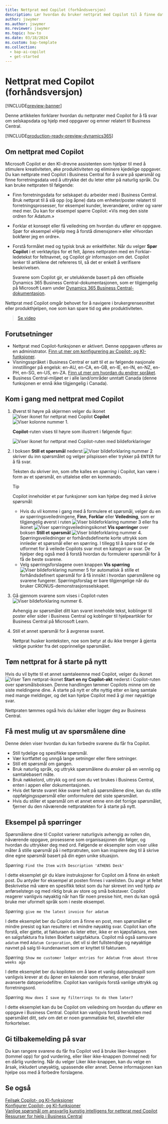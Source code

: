 ```yaml
---
title: Nettprat med Copilot (forhåndsversjon)
description: Lær hvordan du bruker nettprat med Copilot til å finne data og få hjelp i Business Central.
author: jswymer
ms.author: jswymer
ms.reviewer: jswymer
ms.topic: how-to
ms.date: 03/18/2024
ms.custom: bap-template
ms.collection:
  - bap-ai-copilot
  - get-started
---
```


# Nettprat med Copilot (forhåndsversjon)

[!INCLUDE[preview-banner](includes/preview-banner.md)]

Denne artikkelen forklarer hvordan du nettprater med Copilot for å få svar om selskapsdata og hjelp med oppgaver og emner relatert til Business Central.

[!INCLUDE[production-ready-preview-dynamics365](includes/production-ready-preview-dynamics365.md)]

## Om nettprat med Copilot

Microsoft Copilot er den KI-drevne assistenten som hjelper til med å stimulere kreativiteten, øke produktiviteten og eliminere kjedelige oppgaver. Du kan nettprate med Copilot i Business Central for å svare på spørsmål og finne forretningsdata ved å uttrykke det du leter etter på naturlig språk. Du kan bruke nettpraten til følgende:

- Finn forretningsdata for selskapet du arbeider med i Business Central. Bruk nettprat til å slå opp (og åpne) data om enheter/poster relatert til forretningsprosesser, for eksempel kunder, leverandører, ordrer og varer med mer. Du kan for eksempel spørre Copilot: «Vis meg den siste ordren for Adatum.»
- Forklar et konsept eller få veiledning om hvordan du utfører en oppgave. Spør for eksempel «Hjelp meg å forstå dimensjoner» eller «Hvordan bokfører jeg en ordre».
- Forstå formålet med og typisk bruk av enkeltfelter. Når du velger **Spør Copilot** i et verktøytips for et felt, åpnes nettpraten med en Forklar-ledetekst for feltnavnet, og Copilot gir informasjon om det. Copilot lenker til artiklene det refereres til, så det er enkelt å verifisere beskrivelsen.

  Svarene som Copilot gir, er utelukkende basert på den offisielle Dynamics 365 Business Central-dokumentasjonen, som er tilgjengelig på Microsoft Learn under [Dynamics 365 Business Central-dokumentasjon](/dynamics365/business-central/).

Nettprat med Copilot omgår behovet for å navigere i brukergrensesnittet eller produkthjelpen, noe som kan spare tid og øke produktiviteten.
  
> [Se video](https://go.microsoft.com/fwlink/?linkid=2250609)

## Forutsetninger

- Nettprat med Copilot-funksjonen er aktivert. Denne oppgaven utføres av en administrator. [Finn ut mer om konfigurering av Copilot- og KI-funksjoner](enable-ai.md).
- Visningsspråket i Business Central er satt til et av følgende nasjonale innstillinger på engelsk: en-AU, en-CA, en-GB, en-IE, en-IN, en-NZ, en-PH, en-SG, en-US, en-ZA. [Finn ut mer om hvordan du endrer språket](ui-change-basic-settings.md#language).
- Business Central-miljøet er i alle land/områder unntatt Canada (denne funksjonen er ennå ikke tilgjengelig i Canada).

## Kom i gang med nettprat med Copilot

1. Øverst til høyre på skjermen velger du ikonet ![Viser ikonet for nettprat med Copilot](media/chat-copilot-icon.png) **Copilot** ![Viser kolonne nummer 1](media/callout-number-1.svg).

   **Copilot**-ruten vises til høyre som illustrert i følgende figur:

    ![Viser ikonet for nettprat med Copilot-ruten med bildeforklaringer](media/chat-with-copilot-pane.svg)

1. I boksen **Still et spørsmål** nederst ![Viser bildeforklaring nummer 2](media/callout-number-2.svg) skriver du inn spørsmålet og velger pilspissen eller trykker på <kbd>ENTER</kbd> for å få svar.

   Teksten du skriver inn, som ofte kalles en *spørring* i Copilot, kan være i form av et spørsmål, en uttalelse eller en kommando.

   > [!TIP]
   > Copilot inneholder et par funksjoner som kan hjelpe deg med å skrive spørsmål:
   > - Hvis du vil komme i gang med å formulere et spørsmål, velger du en av spørringsveiledningene, **Finn**, **Forklar** eller **Veiledning**, som er tilgjengelig øverst i ruten ![Viser bildeforklaring nummer 3](media/callout-number-3.svg) eller fra ikonet ![Viser spørringsveiledningsikonet](media/prompt-guide-icon.png) **Vis spørringer** over boksen **Still et spørsmål** ![Viser bildeforklaring nummer 4](media/callout-number-4.svg). Spørringsveiledninger er forhåndsdefinerte korte uttrykk som innleder et spørsmål eller en spørring. I tillegg til å spare tid er de utformet for å veilede Copilots svar mot en kategori av svar. De hjelper deg også med å forstå hvordan du formulerer spørsmål for å få de beste svarene.
   > - Velg spørringsforslagene oven knappen **Vis spørring** ![Viser bildeforklaring nummer 5](media/callout-number-5.svg) for automatisk å stille et forhåndsdefinert spørsmål for å få innsikt i hvordan spørsmålene og svarene fungerer. Spørringsforslag er bare tilgjengelige når du bruker CRONUS-demonstrasjonsselskapet.

1. Gå gjennom svarene som vises i Copilot-ruten ![Viser bildeforklaring nummer 6](media/callout-number-6.svg).

   Avhengig av spørsmålet ditt kan svaret inneholde tekst, koblinger til poster eller sider i Business Central og koblinger til hjelpeartikler for Business Central på Microsoft Learn.

1. Still et annet spørsmål for å avgrense svaret.

   Nettprat husker konteksten, noe som betyr at du ikke trenger å gjenta viktige punkter fra det opprinnelige spørsmålet.

## Tøm nettprat for å starte på nytt

Hvis du vil bytte til et annet samtaleemne med Copilot, velger du ikonet ![Viser Tøm nettprat-ikonet](media/clear-chat-icon.png) **Start en ny Copilot-økt** nederst i Copilot-ruten over spørsmålsboksen. Denne handlingen tømmer Copilots minne om de siste meldingene dine. Å starte på nytt er ofte nyttig etter en lang samtale med mange meldinger, og det kan hjelpe Copilot med å gi mer nøyaktige svar.

Nettpraten tømmes også hvis du lukker eller logger deg av Business Central.

## <a name="tips"></a>Få mest mulig ut av spørsmålene dine

Denne delen viser hvordan du kan forbedre svarene du får fra Copilot.

- Still tydelige og spesifikke spørsmål.
- Vær kortfattet og unngå lange setninger eller flere setninger.
- Still ett spørsmål om gangen. <!--Avoid asking about multiple questions in one message.-->
- Bruk naturlig språk, og uttrykk spørsmålene du ønsker på en vennlig og samtalebasert måte.
- Bruk nøkkelord, uttrykk og ord som du vet brukes i Business Central, enten i appen eller dokumentasjonen.
- Hvis det første svaret ikke svarer helt på spørsmålene dine, kan du stille oppfølgingsspørsmål eller omformulere det siste spørsmålet.
- Hvis du stiller et spørsmål om et annet emne enn det forrige spørsmålet, fjerner du den nåværende nettpratøkten for å starte på nytt.

## Eksempel på spørringer

Spørsmålene dine til Copilot varierer naturligvis avhengig av rollen din, nåværende oppgave, prosessene som organisasjonen din følger, og hvordan du uttrykker deg med ord. Følgende er eksempler som viser ulike måter å stille spørsmål på i nettpratruten, som kan inspirere deg til å skrive dine egne spørsmål basert på din egen unike situasjon.

Spørring: `Find the Item with Description 'ATHENS Desk'`

I dette eksemplet gir du klare instruksjoner for Copilot om å finne én enkelt post. Du antyder for eksempel at posten finnes i varelisten. Du angir at feltet Beskrivelse må være en spesifikk tekst som du har skrevet inn ved hjelp av anførselstegn og med riktig bruk av store og små bokstaver. Copilot reagerer vanligvis nøyaktig når han får noen presise hint, men du kan også bruke mer uformelt språk som i neste eksempel.

Spørring: `give me the latest invoice for adatum`

I dette eksemplet ber du Copilot om å finne en post, men spørsmålet er mindre presist og kan resultere i et mindre nøyaktig svar. Copilot kan ofte forstå, eller gjette, at fakturaen du leter etter, ikke er en kjøpsfaktura, men en salgsfaktura fra listen Bokført salgsfaktura. Copilot må også samsvare `adatum` med `Adatum Corporation`, det vil si det fullstendige og nøyaktige navnet på salg til-kundenavnet som er knyttet til fakturaen.

Spørring: `Show me customer ledger entries for Adatum from about three weeks ago`

I dette eksemplet ber du kopiloten om å løse et vanlig datopuslespill som vanligvis krever at du åpner en kalender som referanse, eller bruker avanserte datoperiodefiltre. Copilot kan vanligvis forstå vanlige uttrykk og forretningsord.

Spørring: `How does I save my filterrings to do them later?`

I dette eksemplet kan du be Copilot om veiledning om hvordan du utfører en oppgave i Business Central. Copilot kan vanligvis forstå hensikten med spørsmålet ditt, selv om det er noen grammatiske feil, stavefeil eller forkortelser.

## Gi tilbakemelding på svar

Du kan rangere svarene du får fra Copilot ved å bruke liker-knappen (tommel opp) for god vurdering, eller liker ikke-knappen (tommel ned) for en dårlig vurdering. Når du velger Liker ikke-knappen, kan du velge en årsak, inkludert unøyaktig, upassende eller annet. Denne informasjonen kan hjelpe oss med å forbedre forslagene.

<!--
1. If you want help getting you're question started, select the prompts either from the **Find**, **Explain**, or **Guide** buttons at the top of the Coplit pane or use the **View Prompts** menu above **Ask a question** box at the bottom.

   Prompts are predefined short phrases that start a question. Apart from saving you time, they're designed to target responses to specific categories. They also help you undestand how you can phrase questions to get the responses.-->
## Se også

[Feilsøk Copilot- og KI-funksjoner](ai-copilot-troubleshooting.md)  
[Konfigurer Copilot- og KI-funksjoner](enable-ai.md)  
[Vanlige spørsmål om ansvarlig kunstig intelligens for nettprat med Copilot](faqs-chat-with-copilot.md)  
[Ressurser for hjelp i Business Central](product-help-and-support.md)  
